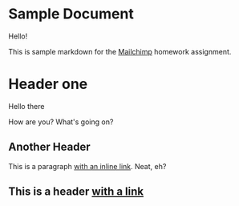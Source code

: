 # Sample Document

Hello!

This is sample markdown for the [Mailchimp](https://www.mailchimp.com) homework assignment.

# Header one

Hello there

How are you?
What's going on?

## Another Header

This is a paragraph [with an inline link](http://google.com). Neat, eh?

## This is a header [with a link](http://yahoo.com)